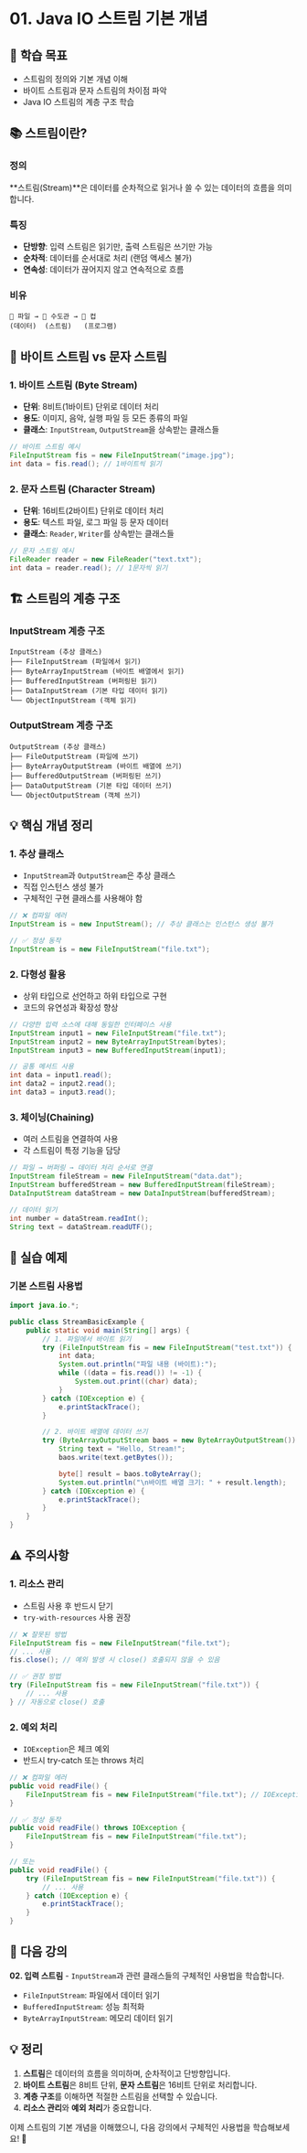 # 01. Java IO 스트림 기본 개념

## 🎯 학습 목표

- 스트림의 정의와 기본 개념 이해
- 바이트 스트림과 문자 스트림의 차이점 파악
- Java IO 스트림의 계층 구조 학습

## 📚 스트림이란?

### 정의

**스트림(Stream)**은 데이터를 순차적으로 읽거나 쓸 수 있는 데이터의 흐름을 의미합니다.

### 특징

- **단방향**: 입력 스트림은 읽기만, 출력 스트림은 쓰기만 가능
- **순차적**: 데이터를 순서대로 처리 (랜덤 액세스 불가)
- **연속성**: 데이터가 끊어지지 않고 연속적으로 흐름

### 비유

```
📁 파일 → 🚰 수도관 → 🥤 컵
(데이터)  (스트림)   (프로그램)
```

## 🔄 바이트 스트림 vs 문자 스트림

### 1. 바이트 스트림 (Byte Stream)

- **단위**: 8비트(1바이트) 단위로 데이터 처리
- **용도**: 이미지, 음악, 실행 파일 등 모든 종류의 파일
- **클래스**: `InputStream`, `OutputStream`을 상속받는 클래스들

```java
// 바이트 스트림 예시
FileInputStream fis = new FileInputStream("image.jpg");
int data = fis.read(); // 1바이트씩 읽기
```

### 2. 문자 스트림 (Character Stream)

- **단위**: 16비트(2바이트) 단위로 데이터 처리
- **용도**: 텍스트 파일, 로그 파일 등 문자 데이터
- **클래스**: `Reader`, `Writer`를 상속받는 클래스들

```java
// 문자 스트림 예시
FileReader reader = new FileReader("text.txt");
int data = reader.read(); // 1문자씩 읽기
```

## 🏗️ 스트림의 계층 구조

### InputStream 계층 구조

```
InputStream (추상 클래스)
├── FileInputStream (파일에서 읽기)
├── ByteArrayInputStream (바이트 배열에서 읽기)
├── BufferedInputStream (버퍼링된 읽기)
├── DataInputStream (기본 타입 데이터 읽기)
└── ObjectInputStream (객체 읽기)
```

### OutputStream 계층 구조

```
OutputStream (추상 클래스)
├── FileOutputStream (파일에 쓰기)
├── ByteArrayOutputStream (바이트 배열에 쓰기)
├── BufferedOutputStream (버퍼링된 쓰기)
├── DataOutputStream (기본 타입 데이터 쓰기)
└── ObjectOutputStream (객체 쓰기)
```

## 💡 핵심 개념 정리

### 1. 추상 클래스

- `InputStream`과 `OutputStream`은 추상 클래스
- 직접 인스턴스 생성 불가
- 구체적인 구현 클래스를 사용해야 함

```java
// ❌ 컴파일 에러
InputStream is = new InputStream(); // 추상 클래스는 인스턴스 생성 불가

// ✅ 정상 동작
InputStream is = new FileInputStream("file.txt");
```

### 2. 다형성 활용

- 상위 타입으로 선언하고 하위 타입으로 구현
- 코드의 유연성과 확장성 향상

```java
// 다양한 입력 소스에 대해 동일한 인터페이스 사용
InputStream input1 = new FileInputStream("file.txt");
InputStream input2 = new ByteArrayInputStream(bytes);
InputStream input3 = new BufferedInputStream(input1);

// 공통 메서드 사용
int data = input1.read();
int data2 = input2.read();
int data3 = input3.read();
```

### 3. 체이닝(Chaining)

- 여러 스트림을 연결하여 사용
- 각 스트림이 특정 기능을 담당

```java
// 파일 → 버퍼링 → 데이터 처리 순서로 연결
InputStream fileStream = new FileInputStream("data.dat");
InputStream bufferedStream = new BufferedInputStream(fileStream);
DataInputStream dataStream = new DataInputStream(bufferedStream);

// 데이터 읽기
int number = dataStream.readInt();
String text = dataStream.readUTF();
```

## 🧪 실습 예제

### 기본 스트림 사용법

```java
import java.io.*;

public class StreamBasicExample {
    public static void main(String[] args) {
        // 1. 파일에서 바이트 읽기
        try (FileInputStream fis = new FileInputStream("test.txt")) {
            int data;
            System.out.println("파일 내용 (바이트):");
            while ((data = fis.read()) != -1) {
                System.out.print((char) data);
            }
        } catch (IOException e) {
            e.printStackTrace();
        }

        // 2. 바이트 배열에 데이터 쓰기
        try (ByteArrayOutputStream baos = new ByteArrayOutputStream()) {
            String text = "Hello, Stream!";
            baos.write(text.getBytes());

            byte[] result = baos.toByteArray();
            System.out.println("\n바이트 배열 크기: " + result.length);
        } catch (IOException e) {
            e.printStackTrace();
        }
    }
}
```

## ⚠️ 주의사항

### 1. 리소스 관리

- 스트림 사용 후 반드시 닫기
- `try-with-resources` 사용 권장

```java
// ❌ 잘못된 방법
FileInputStream fis = new FileInputStream("file.txt");
// ... 사용
fis.close(); // 예외 발생 시 close() 호출되지 않을 수 있음

// ✅ 권장 방법
try (FileInputStream fis = new FileInputStream("file.txt")) {
    // ... 사용
} // 자동으로 close() 호출
```

### 2. 예외 처리

- `IOException`은 체크 예외
- 반드시 try-catch 또는 throws 처리

```java
// ❌ 컴파일 에러
public void readFile() {
    FileInputStream fis = new FileInputStream("file.txt"); // IOException 처리 필요
}

// ✅ 정상 동작
public void readFile() throws IOException {
    FileInputStream fis = new FileInputStream("file.txt");
}

// 또는
public void readFile() {
    try (FileInputStream fis = new FileInputStream("file.txt")) {
        // ... 사용
    } catch (IOException e) {
        e.printStackTrace();
    }
}
```

## 🔗 다음 강의

**02. 입력 스트림** - `InputStream`과 관련 클래스들의 구체적인 사용법을 학습합니다.

- `FileInputStream`: 파일에서 데이터 읽기
- `BufferedInputStream`: 성능 최적화
- `ByteArrayInputStream`: 메모리 데이터 읽기

## 💡 정리

1. **스트림**은 데이터의 흐름을 의미하며, 순차적이고 단방향입니다.
2. **바이트 스트림**은 8비트 단위, **문자 스트림**은 16비트 단위로 처리합니다.
3. **계층 구조**를 이해하면 적절한 스트림을 선택할 수 있습니다.
4. **리소스 관리**와 **예외 처리**가 중요합니다.

이제 스트림의 기본 개념을 이해했으니, 다음 강의에서 구체적인 사용법을 학습해보세요! 🚀
